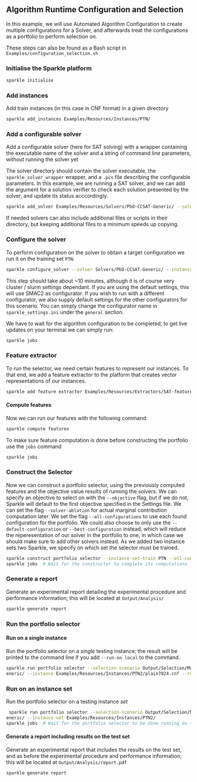 ## Algorithm Runtime Configuration and Selection

In this example, we will use Automated Algorithm Configuration to create multiple configurations for a Solver, and afterwards treat the configurations as a portfolio to perform selection on.

These steps can also be found as a Bash script in `Examples/configuration_selection.sh`

### Initialise the Sparkle platform

```bash
sparkle initialise
```

### Add instances

Add train instances (in this case in CNF format) in a given directory

```bash
sparkle add_instances Examples/Resources/Instances/PTN/
```

### Add a configurable solver

Add a configurable solver (here for SAT solving) with a wrapper containing the executable name of the solver and a string of command line parameters, without running the solver yet

The solver directory should contain the solver executable, the `sparkle_solver_wrapper` wrapper, and a `.pcs` file describing the configurable parameters. In this example, we are running a SAT solver, and we can add the argument for a solution verifier to check each solution presented by the solver, and update its status acccordingly.

```bash
sparkle add_solver Examples/Resources/Solvers/PbO-CCSAT-Generic/ --solution-verifier SATVerifier
```

If needed solvers can also include additional files or scripts in their directory, but keeping additional files to a minimum speeds up copying.

### Configure the solver

To perform configuration on the solver to obtain a target configuration we run it on the training set `PTN`:

```bash
sparkle configure_solver --solver Solvers/PbO-CCSAT-Generic/ --instance-set-train Instances/PTN/
```

This step should take about ~10 minutes, although it is of course very cluster / slurm settings dependant. If you are using the default settings, this will use SMAC2 as configurator. If you wish to run with a different configurator, we also supply default settings for the other configurators for this scenario. You can simply change the configurator name in `sparkle_settings.ini` under the `general` section.

We have to wait for the algorithm configuration to be completed, to get live updates on your terminal we can simply run:

```bash
sparkle jobs
```

### Feature extractor
To run the selector, we need certain features to represent our instances. To that end, we add a feature extractor to the platform that creates vector representations of our instances.

```bash
sparkle add feature extractor Examples/Resources/Extractors/SAT-features-competition2012_revised_without_SatELite/
```

#### Compute features
Now we can run our features with the following command:

```bash
sparkle compute features
```

To make sure feature computation is done before constructing the portfolio use the `jobs` command

```bash
sparkle jobs
```

### Construct the Selector

Now we can construct a portfolio selector, using the previously computed features and the objective value results of running the solvers. We can specify an objective to select on with the `--objective` flag, but if we do not, Sparkle will default to the first objective specified in the Settings file. We can set the flag `--solver-ablation` for actual marginal contribution computation later. We set the flag `--all-configurations` to use each found configuration for the portfolio. We could also choose to only use the `--default-configuration` or `--best-configuration` instead, which will reduce the reperesentation of our solver in the portfolio to one, in which case we should make sure to add other solvers instead. As we added two instance sets two Sparkle, we specify on which set the selector must be trained.

```bash
sparkle construct portfolio selector --instance-set-train PTN --all-configurations --solver-ablation
sparkle jobs  # Wait for the constructor to complete its computations
```

### Generate a report

Generate an experimental report detailing the experimental procedure and performance information; this will be located at `Output/Analysis/`

```bash
sparkle generate report
```

### Run the portfolio selector

#### Run on a single instance

Run the portfolio selector on a *single* testing instance; the result will be printed to the command line if you add `--run-on local` to the command.

```bash
sparkle run portfolio selector --selection-scenario Output/Selection/MultiClassClassifier_RandomForestClassifier/PbO-CCSAT-G
eneric/ --instance Examples/Resources/Instances/PTN2/plain7824.cnf --run-on local
```

### Run on an instance set

Run the portfolio selector on a testing instance *set*

```bash
 sparkle run portfolio selector --selection-scenario Output/Selection/MultiClassClassifier_RandomForestClassifier/PbO-CCSAT-G
eneric/ --instance-set Examples/Resources/Instances/PTN2/
sparkle jobs  # Wait for the portfolio selector to be done running on the testing instance set
```

#### Generate a report including results on the test set

Generate an experimental report that includes the results on the test set, and as before the experimental procedure and performance information; this will be located at `Output/Analysis/report.pdf`

```bash
sparkle generate report
```
